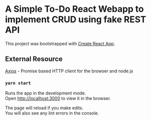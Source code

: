 # A Simple To-Do React Webapp to implement CRUD using fake REST API 

This project was bootstrapped with [Create React App](https://github.com/facebook/create-react-app).

## External Resource

[Axios](https://github.com/axios/axios) - Promise based HTTP client for the browser and node.js

### `yarn start`

Runs the app in the development mode.\
Open [http://localhost:3000](http://localhost:3000) to view it in the browser.

The page will reload if you make edits.\
You will also see any lint errors in the console.


